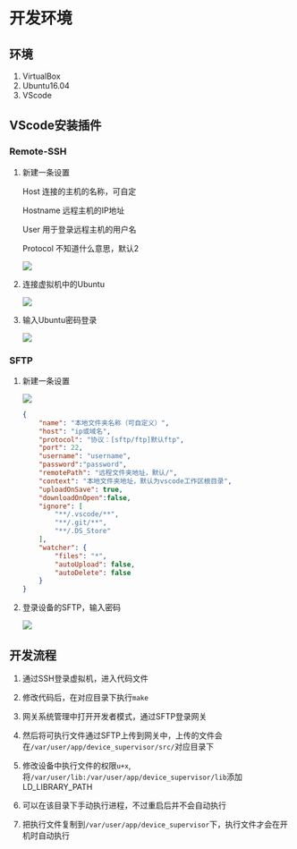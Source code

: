 # 开发环境

## 环境

1. VirtualBox
2. Ubuntu16.04
3. VScode

## VScode安装插件

### Remote-SSH

1. 新建一条设置
   
   Host 连接的主机的名称，可自定
   
   Hostname 远程主机的IP地址
   
   User 用于登录远程主机的用户名
   
   Protocol 不知道什么意思，默认2
   
   ![](C:\Users\ta\AppData\Roaming\marktext\images\9c6d7d4f5da0a76671001302cc181f4fd534c5c6.png)

2. 连接虚拟机中的Ubuntu
   
   ![](C:\Users\ta\AppData\Roaming\marktext\images\4988560fb2fbd7a848691f90b211a48e78926178.png)

3. 输入Ubuntu密码登录
   
   ![](C:\Users\ta\AppData\Roaming\marktext\images\2023-01-18-17-50-27-image.png)

### SFTP

1. 新建一条设置
   
   ![](C:\Users\ta\AppData\Roaming\marktext\images\2023-01-18-17-56-11-image.png)
   
   ```json
   {
       "name": "本地文件夹名称（可自定义）",
       "host": "ip或域名",
       "protocol": "协议：[sftp/ftp]默认ftp",
       "port": 22,
       "username": "username",
       "password":"password",
       "remotePath": "远程文件夹地址，默认/",
       "context": "本地文件夹地址，默认为vscode工作区根目录",
       "uploadOnSave": true,
       "downloadOnOpen":false,
       "ignore": [
           "**/.vscode/**",
           "**/.git/**",
           "**/.DS_Store"
       ],
       "watcher": {
           "files": "*",
           "autoUpload": false,
           "autoDelete": false
       }
   }
   ```

2. 登录设备的SFTP，输入密码
   
   ![](C:\Users\ta\AppData\Roaming\marktext\images\2023-01-18-18-11-22-image.png)

## 开发流程

1. 通过SSH登录虚拟机，进入代码文件

2. 修改代码后，在对应目录下执行`make`

3. 网关系统管理中打开开发者模式，通过SFTP登录网关

4. 然后将可执行文件通过SFTP上传到网关中，上传的文件会在`/var/user/app/device_supervisor/src/`对应目录下

5. 修改设备中执行文件的权限`u+x`,将`/var/user/lib:/var/user/app/device_supervisor/lib`添加LD_LIBRARY_PATH

6. 可以在该目录下手动执行进程，不过重启后并不会自动执行

7. 把执行文件复制到`/var/user/app/device_supervisor`下，执行文件才会在开机时自动执行

